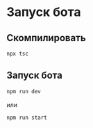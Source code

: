 # Запуск бота

## Скомпилировать

```bash
npx tsc
```

## Запуск бота

```bash
npm run dev
```

или

```bash
npm run start
```